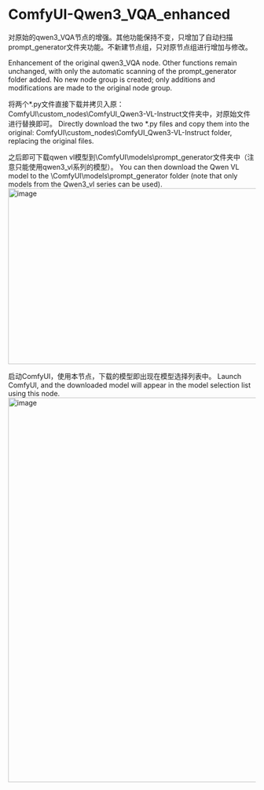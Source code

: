 # ComfyUI-Qwen3_VQA_enhanced
对原始的qwen3_VQA节点的增强。其他功能保持不变，只增加了自动扫描prompt_generator文件夹功能。不新建节点组，只对原节点组进行增加与修改。

Enhancement of the original qwen3_VQA node. Other functions remain unchanged, with only the automatic scanning of the prompt_generator folder added. No new node group is created; only additions and modifications are made to the original node group.

将两个*.py文件直接下载并拷贝入原：ComfyUI\custom_nodes\ComfyUI_Qwen3-VL-Instruct文件夹中，对原始文件进行替换即可。
Directly download the two *.py files and copy them into the original: ComfyUI\custom_nodes\ComfyUI_Qwen3-VL-Instruct folder, replacing the original files.

之后即可下载qwen vl模型到\ComfyUI\models\prompt_generator文件夹中（注意只能使用qwen3_vl系列的模型）。
You can then download the Qwen VL model to the \ComfyUI\models\prompt_generator folder (note that only models from the Qwen3_vl series can be used).
<img width="611" height="358" alt="image" src="https://github.com/user-attachments/assets/49d65fe4-8f29-4836-8f01-e641e7d9b4e2" />

启动ComfyUI，使用本节点，下载的模型即出现在模型选择列表中。
Launch ComfyUI, and the downloaded model will appear in the model selection list using this node.
<img width="954" height="783" alt="image" src="https://github.com/user-attachments/assets/0484b67c-db16-47d2-a3ce-61069ca3da2b" />
